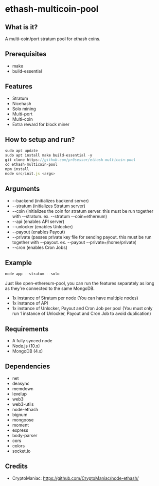 # ethash-multicoin-pool

## What is it?

A multi-coin/port stratum pool for ethash coins.

## Prerequisites

* make
* build-essential

## Features

* Stratum
* Nicehash
* Solo mining
* Multi-port
* Multi-coin
* Extra reward for block miner

## How to setup and run?

```javascript
sudo apt update
sudo apt install make build-essential -y
git clone https://github.com/pr0sessor/ethash-multicoin-pool
cd ethash-multicoin-pool
npm install
node src/init.js <args>
```

## Arguments

* --backend (initializes backend server)
* --stratum (initializes Stratum server)
* --coin  (initializes the coin for stratum server. this must be run together with --stratum. ex. --stratum --coin=ethereum)
* --api (enables API server)
* --unlocker (enables Unlocker)
* --payout (enables Payout)
* --private (passes private key file for sending payout. this must be run together with --payout. ex. --payout --private=/home/private)
* --cron (enables Cron Jobs)

## Example

```javascript
node app --stratum --solo
```
Just like open-ethereum-pool, you can run the features separately as long as they're connected to the same MongoDB.
* 1x instance of Stratum per node (You can have multiple nodes)
* 1x instance of API 
* 1x instance of Unlocker, Payout and Cron Job per pool (You must only run 1 instance of Unlocker, Payout and Cron Job to avoid duplication)

## Requirements

* A fully synced node
* Node.js (10.x)
* MongoDB (4.x)

## Dependencies

* net
* deasync
* memdown
* levelup
* web3
* web3-utils
* node-ethash
* bignum
* mongoose
* moment
* express
* body-parser
* cors
* colors
* socket.io

## Credits
* CryptoManiac: https://github.com/CryptoManiac/node-ethash/

